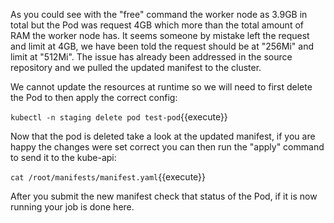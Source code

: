 As you could see with the "free" command the worker node as 3.9GB in total but the Pod was request 4GB which more than the total amount of RAM the worker node has. It seems someone by mistake left the request and limit at 4GB, we have been told the request should be at "256Mi" and limit at "512Mi". The issue has already been addressed in the source repository and we pulled the updated manifest to the cluster.

We cannot update the resources at runtime so we will need to first delete the Pod to then apply the correct config:

`kubectl -n staging delete pod test-pod`{{execute}}

Now that the pod is deleted take a look at the updated manifest, if you are happy the changes were set correct you can then run the "apply" command to send it to the kube-api:

`cat /root/manifests/manifest.yaml`{{execute}}

After you submit the new manifest check that status of the Pod, if it is now running your job is done here.